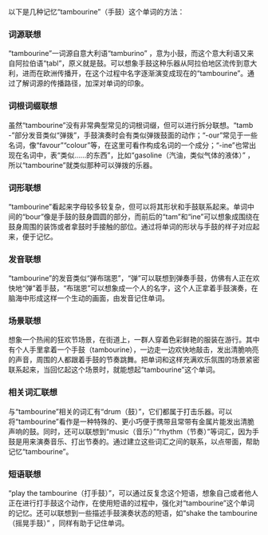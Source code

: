 以下是几种记忆“tambourine”（手鼓）这个单词的方法：

### 词源联想
“tambourine”一词源自意大利语“tamburino” ，意为小鼓，而这个意大利语又来自阿拉伯语“ṭabl”，原义就是鼓。可以想象手鼓这种乐器从阿拉伯地区流传到意大利，进而在欧洲传播开，在这个过程中名字逐渐演变成现在的“tambourine”。通过了解词源的传播路径，加深对单词的印象。

### 词根词缀联想
虽然“tambourine”没有非常典型常见的词根词缀，但可以进行拆分联想。“tamb -”部分发音类似“弹拨”，手鼓演奏时会有类似弹拨鼓面的动作；“-our”常见于一些名词，像“favour”“colour”等，在这里可看作构成名词的一个成分；“-ine”也常出现在名词中，表“类似……的东西”，比如“gasoline（汽油，类似气体的液体）” ，所以“tambourine”就类似那种可以弹拨的乐器。

### 词形联想
“tambourine”看起来字母较多较复杂，但可以将其形状和手鼓联系起来。单词中间的“bour”像是手鼓的鼓身圆圆的部分，而前后的“tam”和“ine”可以想象成围绕在鼓身周围的装饰或者拿鼓时手接触的部位。通过将单词的形状与手鼓的样子对应起来，便于记忆。

### 发音联想
“tambourine”的发音类似“弹布瑞恩”，“弹”可以联想到弹奏手鼓，仿佛有人正在欢快地“弹”着手鼓，“布瑞恩”可以想象成一个人的名字，这个人正拿着手鼓演奏，在脑海中形成这样一个生动的画面，由发音记住单词。

### 场景联想
想象一个热闹的狂欢节场景，在街道上，一群人穿着色彩鲜艳的服装在游行。其中有个人手里拿着一个手鼓（tambourine），一边走一边欢快地敲击，发出清脆响亮的声音，周围的人都跟着手鼓的节奏跳舞。把单词和这样充满欢乐氛围的场景紧密联系起来，当回忆起这个场景时，就能想起“tambourine”这个单词。

### 相关词汇联想
与“tambourine”相关的词汇有“drum（鼓）”，它们都属于打击乐器。可以将“tambourine”看作是一种特殊的、更小巧便于携带且常带有金属片能发出清脆声响的鼓。同时，还可以联想到“music（音乐）”“rhythm（节奏）”等词汇，因为手鼓是用来演奏音乐、打出节奏的。通过建立这些词汇之间的联系，以点带面，帮助记忆“tambourine”。

### 短语联想
“play the tambourine（打手鼓）”，可以通过反复念这个短语，想象自己或者他人正在进行打手鼓这个动作，在使用短语的过程中，强化对“tambourine”这个单词的记忆。还可以联想到一些描述手鼓演奏状态的短语，如“shake the tambourine（摇晃手鼓）” ，同样有助于记住单词。 
